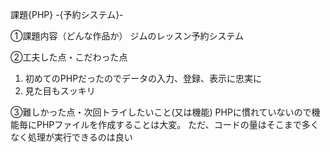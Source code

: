 課題{PHP} -{予約システム}-

①課題内容（どんな作品か）
ジムのレッスン予約システム

②工夫した点・こだわった点
1. 初めてのPHPだったのでデータの入力、登録、表示に忠実に
2. 見た目もスッキリ

③難しかった点・次回トライしたいこと(又は機能)
PHPに慣れていないので機能毎にPHPファイルを作成することは大変。
ただ、コードの量はそこまで多くなく処理が実行できるのは良い
